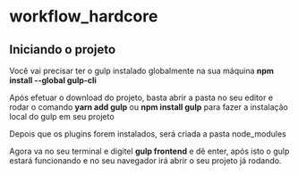 # workflow_hardcore

## Iniciando o projeto

<p align="left">Você vai precisar ter o gulp instalado globalmente na sua máquina <b>npm install --global gulp-cli</b></p>

<p align="left">Após efetuar o download do projeto, basta abrir a pasta no seu editor e rodar o comando <b>yarn add gulp</b> ou <b>npm install gulp</b> para fazer a instalação local do gulp em seu projeto</p>

<p align="left">Depois que os plugins forem instalados, será criada a pasta node_modules</p>

<p align="left">Agora va no seu terminal e digitel <b>gulp frontend</b> e dê enter, após isto o gulp estará funcionando e no seu navegador irá abrir o seu projeto já rodando.</p>

